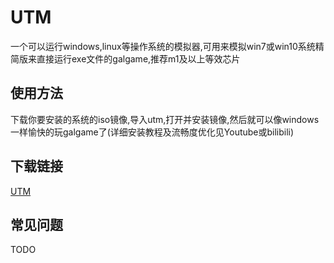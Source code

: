 # UTM

一个可以运行windows,linux等操作系统的模拟器,可用来模拟win7或win10系统精简版来直接运行exe文件的galgame,推荐m1及以上等效芯片

## 使用方法

下载你要安装的系统的iso镜像,导入utm,打开并安装镜像,然后就可以像windows一样愉快的玩galgame了(详细安装教程及流畅度优化见Youtube或bilibili)

## 下载链接

[UTM](https://apps.apple.com/app/id1564628856)

## 常见问题

TODO